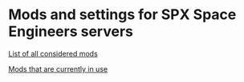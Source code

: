 Mods and settings for SPX Space Engineers servers
=================================================

[List of all considered mods](mods.md)

[Mods that are currently in use](settings.md)
